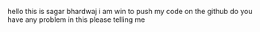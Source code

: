 <p>hello this is sagar bhardwaj
i am win to push my code on the github do you have any problem in this please telling me</p>